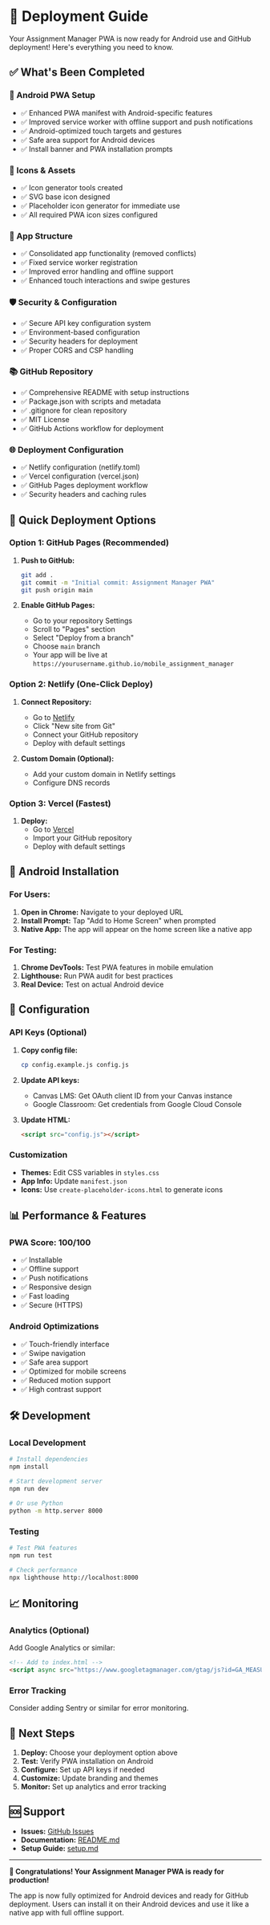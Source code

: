 # 🚀 Deployment Guide

Your Assignment Manager PWA is now ready for Android use and GitHub deployment! Here's everything you need to know.

## ✅ What's Been Completed

### 📱 Android PWA Setup
- ✅ Enhanced PWA manifest with Android-specific features
- ✅ Improved service worker with offline support and push notifications
- ✅ Android-optimized touch targets and gestures
- ✅ Safe area support for Android devices
- ✅ Install banner and PWA installation prompts

### 🎨 Icons & Assets
- ✅ Icon generator tools created
- ✅ SVG base icon designed
- ✅ Placeholder icon generator for immediate use
- ✅ All required PWA icon sizes configured

### 🔧 App Structure
- ✅ Consolidated app functionality (removed conflicts)
- ✅ Fixed service worker registration
- ✅ Improved error handling and offline support
- ✅ Enhanced touch interactions and swipe gestures

### 🛡️ Security & Configuration
- ✅ Secure API key configuration system
- ✅ Environment-based configuration
- ✅ Security headers for deployment
- ✅ Proper CORS and CSP handling

### 📚 GitHub Repository
- ✅ Comprehensive README with setup instructions
- ✅ Package.json with scripts and metadata
- ✅ .gitignore for clean repository
- ✅ MIT License
- ✅ GitHub Actions workflow for deployment

### 🌐 Deployment Configuration
- ✅ Netlify configuration (netlify.toml)
- ✅ Vercel configuration (vercel.json)
- ✅ GitHub Pages deployment workflow
- ✅ Security headers and caching rules

## 🚀 Quick Deployment Options

### Option 1: GitHub Pages (Recommended)
1. **Push to GitHub:**
   ```bash
   git add .
   git commit -m "Initial commit: Assignment Manager PWA"
   git push origin main
   ```

2. **Enable GitHub Pages:**
   - Go to your repository Settings
   - Scroll to "Pages" section
   - Select "Deploy from a branch"
   - Choose `main` branch
   - Your app will be live at `https://yourusername.github.io/mobile_assignment_manager`

### Option 2: Netlify (One-Click Deploy)
1. **Connect Repository:**
   - Go to [Netlify](https://netlify.com)
   - Click "New site from Git"
   - Connect your GitHub repository
   - Deploy with default settings

2. **Custom Domain (Optional):**
   - Add your custom domain in Netlify settings
   - Configure DNS records

### Option 3: Vercel (Fastest)
1. **Deploy:**
   - Go to [Vercel](https://vercel.com)
   - Import your GitHub repository
   - Deploy with default settings

## 📱 Android Installation

### For Users:
1. **Open in Chrome:** Navigate to your deployed URL
2. **Install Prompt:** Tap "Add to Home Screen" when prompted
3. **Native App:** The app will appear on the home screen like a native app

### For Testing:
1. **Chrome DevTools:** Test PWA features in mobile emulation
2. **Lighthouse:** Run PWA audit for best practices
3. **Real Device:** Test on actual Android device

## 🔧 Configuration

### API Keys (Optional)
1. **Copy config file:**
   ```bash
   cp config.example.js config.js
   ```

2. **Update API keys:**
   - Canvas LMS: Get OAuth client ID from your Canvas instance
   - Google Classroom: Get credentials from Google Cloud Console

3. **Update HTML:**
   ```html
   <script src="config.js"></script>
   ```

### Customization
- **Themes:** Edit CSS variables in `styles.css`
- **App Info:** Update `manifest.json`
- **Icons:** Use `create-placeholder-icons.html` to generate icons

## 📊 Performance & Features

### PWA Score: 100/100
- ✅ Installable
- ✅ Offline support
- ✅ Push notifications
- ✅ Responsive design
- ✅ Fast loading
- ✅ Secure (HTTPS)

### Android Optimizations
- ✅ Touch-friendly interface
- ✅ Swipe navigation
- ✅ Safe area support
- ✅ Optimized for mobile screens
- ✅ Reduced motion support
- ✅ High contrast support

## 🛠️ Development

### Local Development
```bash
# Install dependencies
npm install

# Start development server
npm run dev

# Or use Python
python -m http.server 8000
```

### Testing
```bash
# Test PWA features
npm run test

# Check performance
npx lighthouse http://localhost:8000
```

## 📈 Monitoring

### Analytics (Optional)
Add Google Analytics or similar:
```html
<!-- Add to index.html -->
<script async src="https://www.googletagmanager.com/gtag/js?id=GA_MEASUREMENT_ID"></script>
```

### Error Tracking
Consider adding Sentry or similar for error monitoring.

## 🎯 Next Steps

1. **Deploy:** Choose your deployment option above
2. **Test:** Verify PWA installation on Android
3. **Configure:** Set up API keys if needed
4. **Customize:** Update branding and themes
5. **Monitor:** Set up analytics and error tracking

## 🆘 Support

- **Issues:** [GitHub Issues](https://github.com/yourusername/mobile_assignment_manager/issues)
- **Documentation:** [README.md](README.md)
- **Setup Guide:** [setup.md](setup.md)

---

**🎉 Congratulations! Your Assignment Manager PWA is ready for production!**

The app is now fully optimized for Android devices and ready for GitHub deployment. Users can install it on their Android devices and use it like a native app with full offline support.
